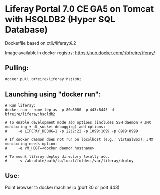 Liferay Portal 7.0 CE GA5 on Tomcat with HSQLDB2 (Hyper SQL Database)
==========================================================

Dockerfile based on ctliv/liferay:6.2

Image available in docker registry: https://hub.docker.com/r/bfreire/liferay/

## Pulling:

```
docker pull bfreire/liferay:hsqldb2
```

## Launching using "docker run":

```
# Run liferay:
docker run --name lep-as -p 80:8080 -p 443:8443 -d bfreire/liferay:hsqldb2

# To enable development mode add options (includes SSH daemon + JMX monitoring + dt_socket debugging) add options:
#     -e LIFERAY_DEBUG=1 -p 2222:22 -p 1099:1099 -p 8999:8999

# If docker daemon does not run on localhost (e.g.: VirtualBox), JMX monitoring needs option:
#     -e VM_HOST=<docker daemon hostname>

# To mount liferay deploy directory locally add:
#     -v /absolute/path/to/local/folder:/var/liferay/deploy
```

## Use:
Point browser to docker machine ip (port 80 or port 443)
